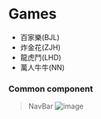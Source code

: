 # Games
* 百家樂(BJL)
* 炸金花(ZJH)
* 龍虎鬥(LHD)
* 萬人牛牛(NN)

### Common component
  > NavBar
  ![image](https://drive.google.com/open?id=1V8gbIw29Z7VD9VFLRhXatLsDACOhsbF1)
```

```
